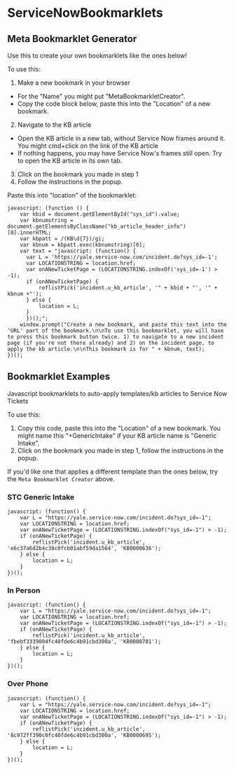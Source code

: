 # ServiceNowBookmarklets

## Meta Bookmarklet Generator
Use this to create your own bookmarklets like the ones below!

To use this:

1. Make a new bookmark in your browser
  - For the "Name" you might put "MetaBookmarkletCreator".
  - Copy the code block below, paste this into the "Location" of a new bookmark.
2. Navigate to the KB article
  - Open the KB article in a new tab, without Service Now frames around it. You might cmd+click on the link of the KB article
  - If nothing happens, you may have Service Now's frames still open. Try to open the KB article in its own tab.
3. Click on the bookmark you made in step 1
4. Follow the instructions in the popup.


Paste this into "location" of the bookmarklet:

```
javascript: (function () {
    var kbid = document.getElementById("sys_id").value;
    var kbnumstring = document.getElementsByClassName("kb_article_header_info")[0].innerHTML;
    var kbpatt = /(KB\d{7})/gi;
    var kbnum = kbpatt.exec(kbnumstring)[0];
    var text = "javascript: (function() {
      var L = 'https://yale.service-now.com/incident.do?sys_id=-1';
      var LOCATIONSTRING = location.href;
      var onANewTicketPage = (LOCATIONSTRING.indexOf('sys_id=-1') > -1);
      if (onANewTicketPage) {
          reflistPick('incident.u_kb_article', '" + kbid + "', '" + kbnum +"');
      } else {
          location = L;
      }
      })();";
    window.prompt("Create a new bookmark, and paste this text into the 'URL' part of the bookmark.\n\nTo use this bookmarklet, you will have to press this bookmark button twice. 1) to navigate to a new incident page (if you're not there already) and 2) on the incident page, to apply the kb article.\n\nThis bookmark is for " + kbnum, text);
})();
```

## Bookmarklet Examples
Javascript bookmarklets to auto-apply templates/kb articles to Service Now Tickets

To use this:

1. Copy this code, paste this into the "Location" of a new bookmark. You might name this "+GenericIntake" if your KB article name is "Generic Intake".
2. Click on the bookmark you made in step 1, follow the instructions in the popup.

If you'd like one that applies a different template than the ones below, try the `Meta Bookmarklet Creator` above.

### STC Generic Intake

```
javascript: (function() {
    var L = "https://yale.service-now.com/incident.do?sys_id=-1";
    var LOCATIONSTRING = location.href;
    var onANewTicketPage = (LOCATIONSTRING.indexOf("sys_id=-1") > -1);
    if (onANewTicketPage) {
        reflistPick('incident.u_kb_article', 'e6c37a6d2b4c38c0fcb01abf59da1564', 'KB0000636');
    } else {
        location = L;
    }
})();
```

### In Person

```
javascript: (function() {
    var L = "https://yale.service-now.com/incident.do?sys_id=-1";
    var LOCATIONSTRING = location.href;
    var onANewTicketPage = (LOCATIONSTRING.indexOf("sys_id=-1") > -1);
    if (onANewTicketPage) {
        reflistPick('incident.u_kb_article', 'fbebf3339004fc40fde6c4b91cbd300a', 'KB0000701');
    } else {
        location = L;
    }
})();
```
### Over Phone

```
javascript: (function() {
    var L = "https://yale.service-now.com/incident.do?sys_id=-1";
    var LOCATIONSTRING = location.href;
    var onANewTicketPage = (LOCATIONSTRING.indexOf("sys_id=-1") > -1);
    if (onANewTicketPage) {
        reflistPick('incident.u_kb_article', '8c972ff390c0fc40fde6c4b91cbd300a', 'KB0000695');
    } else {
        location = L;
    }
})();
```
